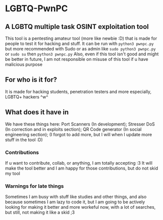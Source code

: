 # LGBTQ-PwnPC
## A LGBTQ multiple task OSINT exploitation tool

This tool is a pentesting amateur tool (more like newbie :D) that is made for people to test it for hacking and stuff.
It can be run with ```python3 pwnpc.py``` but more recommended with Sudo or as admin like ```sudo python3 pwnpc.py``` or ```sudo su``` then ```python3 pwnpc.py```
Also, even if this tool isn't good and might be better in future, I am not responsible on misuse of this tool if u have malicious purpose

## For who is it for?
It is made for hacking students, penetration testers and more especially, LGBTQ+ hackers ^w^
## What does it have in
We have these things here:
    Port Scanners (In development);
    Stresser DoS (In correction and in exploits section);
    QR Code generator (In social engineering section);
(I forgot to add more, but I will when I update more stuff in the tool :D)

### Contributions
If u want to contribute, collab, or anything, I am totally accepting :3
It will make the tool better and I am happy for those contributions, but do not skid my tool

### Warnings for late things
Sometimes I am busy with stuff like studies and other things, and also because sometimes I am lazy to code it, but I am going to be actively looking for making it better and more workeful now, with a lot of searches, but still, not making it like a skid ;3